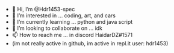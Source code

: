 - 👋 Hi, I’m @Hdr1453-spec
- 👀 I’m interested in ... coding, art, and cars
- 🌱 I’m currently learning ... python and java script 
- 💞️ I’m looking to collaborate on ... idk
- 📫 How to reach me ... in discord HaidarDZ#1571
- (im not really active in github, im active in repl.it user: hdr1453)

<!---
Hdr1453-spec/Hdr1453-spec is a ✨ special ✨ repository because its `README.md` (this file) appears on your GitHub profile.
You can click the Preview link to take a look at your changes.
--->
